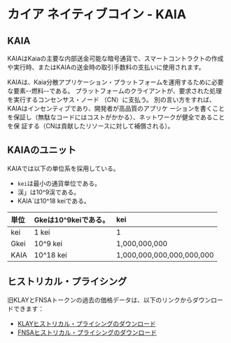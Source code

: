 # カイア ネイティブコイン - KAIA

## KAIA <a id="klay"></a>

KAIAはKaiaの主要な内部送金可能な暗号通貨で、スマートコントラクトの作成や実行時、またはKAIAの送金時の取引手数料の支払いに使用されます。

KAIAは、Kaia分散アプリケーション・プラットフォームを運用するために必要な要素--燃料--である。 プラットフォームのクライアントが、要求された処理を実行するコンセンサス・ノード （CN）に支払う。 別の言い方をすれば、KAIAはインセンティブであり、開発者が高品質のアプリケ ーションを書くことを保証し（無駄なコードにはコストがかかる）、ネットワークが健全であることを保 証する（CNは貢献したリソースに対して補償される）。

## KAIAのユニット<a id="units-of-klay"></a>

KAIAでは以下の単位系を採用している。

- `kei`は最小の通貨単位である。
- 渓」は10^9渓である。
- KAIA\`は10^18 keiである。

| 単位   | Gkeは10^9keiである。 | kei                       |
| :--- | :-------------- | :------------------------ |
| kei  | 1 kei           | 1                         |
| Gkei | 10^9 kei        | 1,000,000,000             |
| KAIA | 10^18 kei       | 1,000,000,000,000,000,000 |

## ヒストリカル・プライシング<a id="historical-pricing"></a>

旧KLAYとFNSAトークンの過去の価格データは、以下のリンクからダウンロードできます：

- [KLAYヒストリカル・プライシングのダウンロード](pathname:///files/Klaytn_historical_data_coinmarketcap.csv)
- [FNSAヒストリカル・プライシングのダウンロード](pathname:///files/Finschia_historical_data_coinmarketcap.csv)
